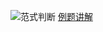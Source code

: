 ![范式判断](Pasted%20image%2020240624213428.png)
[例题讲解](https://www.bilibili.com/video/BV1Sk4y1H7NK?vd_source=2ca8fcf72d5de36afbf51b025f036126)